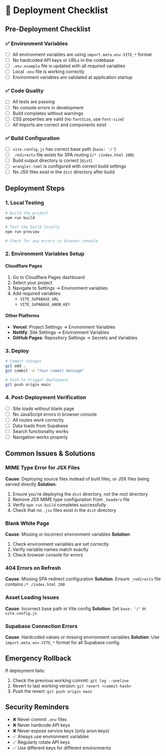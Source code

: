 # 🚀 Deployment Checklist

## Pre-Deployment Checklist

### ✅ Environment Variables
- [ ] All environment variables are using `import.meta.env.VITE_*` format
- [ ] No hardcoded API keys or URLs in the codebase
- [ ] `.env.example` file is updated with all required variables
- [ ] Local `.env` file is working correctly
- [ ] Environment variables are validated at application startup

### ✅ Code Quality
- [ ] All tests are passing
- [ ] No console errors in development
- [ ] Build completes without warnings
- [ ] CSS properties are valid (no `fontSize`, use `font-size`)
- [ ] All imports are correct and components exist

### ✅ Build Configuration
- [ ] `vite.config.js` has correct base path (`base: '/'`)
- [ ] `_redirects` file exists for SPA routing (`/* /index.html 200`)
- [ ] Build output directory is correct (`dist`)
- [ ] `wrangler.toml` is configured with correct build settings
- [ ] No JSX files exist in the `dist` directory after build

## Deployment Steps

### 1. Local Testing
```bash
# Build the project
npm run build

# Test the build locally
npm run preview

# Check for any errors in browser console
```

### 2. Environment Variables Setup

#### Cloudflare Pages
1. Go to Cloudflare Pages dashboard
2. Select your project
3. Navigate to Settings → Environment variables
4. Add required variables:
   - `VITE_SUPABASE_URL`
   - `VITE_SUPABASE_ANON_KEY`

#### Other Platforms
- **Vercel**: Project Settings → Environment Variables
- **Netlify**: Site Settings → Environment Variables
- **GitHub Pages**: Repository Settings → Secrets and Variables

### 3. Deploy
```bash
# Commit changes
git add .
git commit -m "Your commit message"

# Push to trigger deployment
git push origin main
```

### 4. Post-Deployment Verification
- [ ] Site loads without blank page
- [ ] No JavaScript errors in browser console
- [ ] All routes work correctly
- [ ] Data loads from Supabase
- [ ] Search functionality works
- [ ] Navigation works properly

## Common Issues & Solutions

### MIME Type Error for JSX Files
**Cause**: Deploying source files instead of built files, or JSX files being served directly
**Solution**:
1. Ensure you're deploying the `dist` directory, not the root directory
2. Remove JSX MIME type configuration from `_headers` file
3. Verify `npm run build` completes successfully
4. Check that no `.jsx` files exist in the `dist` directory

### Blank White Page
**Cause**: Missing or incorrect environment variables
**Solution**:
1. Check environment variables are set correctly
2. Verify variable names match exactly
3. Check browser console for errors

### 404 Errors on Refresh
**Cause**: Missing SPA redirect configuration
**Solution**: Ensure `_redirects` file contains `/* /index.html 200`

### Asset Loading Issues
**Cause**: Incorrect base path in Vite config
**Solution**: Set `base: '/'` in `vite.config.js`

### Supabase Connection Errors
**Cause**: Hardcoded values or missing environment variables
**Solution**: Use `import.meta.env.VITE_*` format for all Supabase config

## Emergency Rollback

If deployment fails:
1. Check the previous working commit: `git log --oneline`
2. Revert to last working version: `git revert <commit-hash>`
3. Push the revert: `git push origin main`

## Security Reminders

- ❌ Never commit `.env` files
- ❌ Never hardcode API keys
- ❌ Never expose service keys (only anon keys)
- ✅ Always use environment variables
- ✅ Regularly rotate API keys
- ✅ Use different keys for different environments
